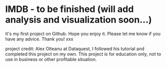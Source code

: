 # IMDB - to be finished (will add analysis and visualization soon...)
It's my first project on Github. Hope you enjoy it. Please let me know if you have any advice. Thank you! xxx

project credit: Alex Olteanu at Dataquest, I followed his tutorial and completed this project on my own. This project is for education only, not to use in business or other profitable situation.
